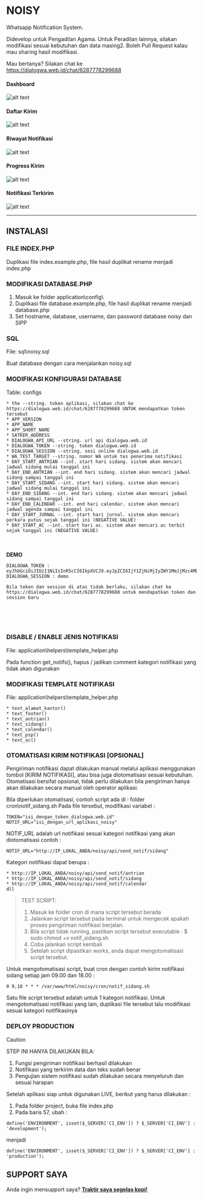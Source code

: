 # NOISY
Whatsapp Notification System. 

Didevelop untuk Pengadilan Agama. Untuk Peradilan lainnya, silakan modifikasi sesuai kebutuhan dan data masing2. Boleh Pull Request kalau mau sharing hasil modifikasi.

Mau bertanya? Silakan chat ke https://dialogwa.web.id/chat/6287778299688

####  Dashboard
![alt text](https://github.com/chakoochandra/Noisy/blob/main/assets/images/ss/0_dashboard.png?raw=true)

####  Daftar Kirim
![alt text](https://github.com/chakoochandra/Noisy/blob/main/assets/images/ss/1_noisy_daftar_kirim.png?raw=true)

####  Riwayat Notifikasi
![alt text](https://github.com/chakoochandra/Noisy/blob/main/assets/images/ss/2_noisy_riwayat_notif.png?raw=true)

####  Progress Kirim
![alt text](https://github.com/chakoochandra/Noisy/blob/main/assets/images/ss/3_noisy_sent.png?raw=true)

####  Notifikasi Terkirim
![alt text](https://github.com/chakoochandra/Noisy/blob/main/assets/images/ss/4_noisy_received.png?raw=true)


-------------------------------



## INSTALASI


###  FILE INDEX.PHP
Duplikasi file index.example.php, file hasil duplikat rename menjadi index.php


###  MODIFIKASI DATABASE.PHP
1. Masuk ke folder application\config\
2. Duplikasi file database.example.php, file hasil duplikat rename menjadi database.php
3. Set hostname, database, username, dan password database noisy dan SIPP


###  SQL
File: sql\noisy.sql

Buat database dengan cara menjalankan noisy.sql


###  MODIFIKASI KONFIGURASI DATABASE
Table: configs

```
* the --string. token aplikasi, silakan chat ke https://dialogwa.web.id/chat/6287778299688 UNTUK mendapatkan token tersebut
* APP_VERSION
* APP_NAME 
* APP_SHORT_NAME
* SATKER_ADDRESS
* DIALOGWA_API_URL --string. url api dialogwa.web.id
* DIALOGWA_TOKEN --string. token dialogwa.web.id
* DIALOGWA_SESSION --string. sesi online dialogwa.web.id
* WA_TEST_TARGET --string. nomor WA untuk tes penerima notifikasi
* DAY_START_ANTRIAN --int. start hari sidang. sistem akan mencari jadwal sidang mulai tanggal ini
* DAY_END_ANTRIAN --int. end hari sidang. sistem akan mencari jadwal sidang sampai tanggal ini
* DAY_START_SIDANG --int. start hari sidang. sistem akan mencari jadwal sidang mulai tanggal ini
* DAY_END_SIDANG --int. end hari sidang. sistem akan mencari jadwal sidang sampai tanggal ini
* DAY_END_CALENDAR --int. end hari calendar. sistem akan mencari jadwal agenda sampai tanggal ini
* DAY_START_JURNAL --int. start hari jurnal. sistem akan mencari perkara putus sejak tanggal ini (NEGATIVE VALUE)
* DAY_START_AC --int. start hari ac. sistem akan mencari ac terbit sejak tanggal ini (NEGATIVE VALUE)
```


<br /><br />
**DEMO**
```
DIALOGWA_TOKEN : eyJhbGciOiJIUzI1NiIsInR5cCI6IkpXVCJ9.eyJpZCI6IjY1ZjNiMjIyZWY1MmJjMzc4MDYxM2U1OSIsInVzZXJuYW1lIjoiY2hhbmRyYSIsImlhdCI6MTcxNzc0Nzc4NywiZXhwIjo0ODczNTA3Nzg3fQ.KIqEs7rELJzVj2hk6WJqCiYy0T0Mz7G5vbiy4gFLRQ0
DIALOGWA_SESSION : demo

Bila token dan session di atas tidak berlaku, silakan chat ke https://dialogwa.web.id/chat/6287778299688 untuk mendapatkan token dan session baru
```
<br /> <br /> <br /> 


###  DISABLE / ENABLE JENIS NOTIFIKASI
File: application\helpers\template_helper.php

Pada function get_notifs(), hapus / jadikan comment kategori notifikasi yang tidak akan digunakan


###  MODIFIKASI TEMPLATE NOTIFIKASI
File: application\helpers\template_helper.php

```
* text_alamat_kantor()
* text_footer()
* text_antrian()
* text_sidang()
* text_calendar()
* text_psp()
* text_ac()
```


###  OTOMATISASI KIRIM NOTIFIKASI [OPSIONAL]
Pengiriman notifikasi dapat dilakukan manual melalui aplikasi menggunakan tombol [KIRIM NOTIFIKASI], atau bisa juga diotomatisasi sesuai kebutuhan. Otomatisasi bersifat opsional, tidak perlu dilakukan bila pengiriman hanya akan dilakukan secara manual oleh operator aplikasi.

Bila diperlukan otomatisasi, contoh script ada di : folder cron\notif_sidang.sh
Pada file tersebut, modifikasi variabel :

```
TOKEN="isi_dengan_token_dialogwa.web.id"
NOTIF_URL="isi_dengan_url_aplikasi_noisy" 
```

NOTIF_URL adalah url notifikasi sesuai kategori notifikasi yang akan diotomatisasi
contoh : 
```
NOTIF_URL="http://IP_LOKAL_ANDA/noisy/api/send_notif/sidang"
```

Kategori notifikasi dapat berupa :
```
* http://IP_LOKAL_ANDA/noisy/api/send_notif/antrian
* http://IP_LOKAL_ANDA/noisy/api/send_notif/sidang
* http://IP_LOKAL_ANDA/noisy/api/send_notif/calendar
dll
```


> TEST SCRIPT:
> 1. Masuk ke folder cron di mana script tersebut berada
> 2. Jalankan script tersebut pada terminal untuk mengecek apakah proses pengiriman notifikasi berjalan.
> 3. Bila script tidak running, pastikan script tersebut executable :
>     $ sudo chmod +x notif_sidang.sh
> 4. Coba jalankan script kembali
> 5. Setelah script dipastikan works, anda dapat mengotomatisasi script tersebut.


Untuk mengotomatisasi script, buat cron dengan contoh kirim notifikasi sidang setiap jam 09.00 dan 18.00 :
```
0 9,18 * * * /var/www/html/noisy/cron/notif_sidang.sh
```

Satu file script tersebut adalah untuk 1 kategori notifikasi.
Untuk mengotomatisasi notifikasi yang lain, duplikasi file tersebut lalu modifikasi sesuai kategori notifikasinya


###  DEPLOY PRODUCTION
> [!CAUTION]
> STEP INI HANYA DILAKUKAN BILA:
> 1. Fungsi pengiriman notifikasi berhasil dilakukan
> 2. Notifikasi yang terkirim data dan teks sudah benar
> 3. Pengujian sistem notifikasi sudah dilakukan secara menyeluruh dan sesuai harapan
>
> 
> Setelah aplikasi siap untuk digunakan LIVE, berikut yang harus dilakukan :
> 1. Pada folder project, buka file index.php
> 2. Pada baris 57, ubah :
> 
> ```
> define('ENVIRONMENT', isset($_SERVER['CI_ENV']) ? $_SERVER['CI_ENV'] : 'development');
> ```
> 
> menjadi
> 
> ```
> define('ENVIRONMENT', isset($_SERVER['CI_ENV']) ? $_SERVER['CI_ENV'] : 'production');
> ```


## SUPPORT SAYA
Anda ingin mensupport saya? **[Traktir saya segelas kopi!](https://trakteer.id/dialogwa/tip)**

